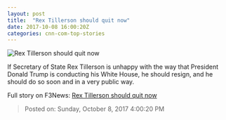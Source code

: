 ```yaml
---
layout: post
title:  "Rex Tillerson should quit now"
date: 2017-10-08 16:00:20Z
categories: cnn-com-top-stories
---
```


![Rex Tillerson should quit now](http://i2.cdn.cnn.com/cnnnext/dam/assets/171006163701-tillerson-may-be-out-super-tease.jpg)

If Secretary of State Rex Tillerson is unhappy with the way that President Donald Trump is conducting his White House, he should resign, and he should do so soon and in a very public way.


Full story on F3News: [Rex Tillerson should quit now](http://www.f3nws.com/n/BGqfaH)

> Posted on: Sunday, October 8, 2017 4:00:20 PM
